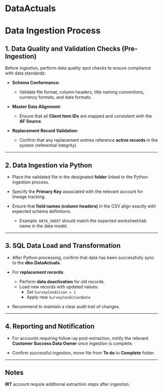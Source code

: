 # DataActuals

# Data Ingestion Process

## 1. Data Quality and Validation Checks (Pre-Ingestion)

Before ingestion, perform data quality spot checks to ensure compliance with data standards:

- **Schema Conformance**:
  - Validate file format, column headers, title naming conventions, currency formats, and date formats.
  
- **Master Data Alignment**:
  - Ensure that all **Client Item IDs** are mapped and consistent with the **AF Source**.

- **Replacement Record Validation**:
  - Confirm that any replacement entries reference **active records** in the system (referential integrity).

---

## 2. Data Ingestion via Python 

- Place the validated file in the designated **folder** linked to the Python ingestion process.
  
- Specify the **Primary Key** associated with the relevant account for lineage tracking.
  
- Ensure that **field names (column headers)** in the CSV align exactly with expected schema definitions.
  - Example: `DATA_SHEET` should match the expected worksheet/tab name in the data model.


---

## 3. SQL Data Load and Transformation

- After Python processing, confirm that data has been successfully sync to the **dbo.DataActuals**.

- For **replacement records**:
  - Perform **data deactivation** for old records.
  - Load new records with updated values:
    - Set `SurveyCondition = 1`
    - Apply new `SurveyConditionDate`

- Recommend to maintain a clear audit trail of changes.

---

## 4. Reporting and Notification

- For accounts requiring follow-up post-extraction, notify the relevant **Customer Success Data Owner** once ingestion is complete.
  
- Confirm successful ingestion, move file from **To do** to **Complete** folder.

---

## Notes
**IRT** account require additional extraction steps after ingestion. 
